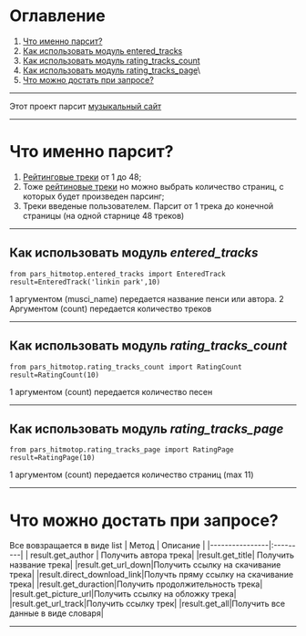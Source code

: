 # Оглавление
1. [Что именно парсит?](https://github.com/PY079/pars_hitmotop/blob/main/README.md#что-именно-парсит)
2. [Как использовать модуль entered_tracks](https://github.com/PY079/pars_hitmotop/blob/main/README.md#как-использовать-модуль-entered_tracks)
3. [Как использовать модуль rating_tracks_count](https://github.com/PY079/pars_hitmotop/blob/main/README.md#как-использовать-модуль-rating_tracks_count)
4. [Как использовать модуль rating_tracks_page](https://github.com/PY079/pars_hitmotop/blob/main/README.md#как-использовать-модуль-rating_tracks_page)\
5. [Что можно достать при запросе?](https://github.com/PY079/pars_hitmotop/blob/main/README.md#что-можно-достать-при-запросе)
____
Этот проект парсит [музыкальный сайт](https://rur.hitmotop.com/)
____
# Что именно парсит?
1. [Рейтинговые треки](https://rur.hitmotop.com/songs/top-rated) от 1 до 48;
2. Тоже [рейтиновые треки](https://rur.hitmotop.com/songs/top-rated) но можно выбрать количество страниц, с которых будет произведен парсинг;
3. Треки введеные пользователем. Парсит от 1 трека до конечной страницы (на одной старнице 48 треков)
____
## Как использовать модуль *entered_tracks*
```
from pars_hitmotop.entered_tracks import EnteredTrack
result=EnteredTrack('linkin park',10)
```
1 аргументом (musci_name) передается название пенси или автора. 2 Аргументом (count) передается количество треков
____
## Как использовать модуль *rating_tracks_count*
```
from pars_hitmotop.rating_tracks_count import RatingCount
result=RatingCount(10)
```
1 аргументом (count) передается количество песен
____
## Как использовать модуль *rating_tracks_page*
```
from pars_hitmotop.rating_tracks_page import RatingPage
result=RatingPage(10)
```
1 аргументом (count) передается количество страниц (max 11)
____
# Что можно достать при запросе?
Все вовзращается в виде list
| Метод | Описание |
|----------------|:---------|
| result.get_author | Получить автора трека|
|result.get_title| Получить название трека|
|result.get_url_down|Получить ссылку на скачивание трека|
|result.direct_download_link|Получть пряму ссылку на скачивание трека|
|result.get_duraction|Получить продолжительность трека|
|result.get_picture_url|Получить ссылку на обложку трека|
|result.get_url_track|Получить ссылку трек|
|result.get_all|Получить все данные в виде словаря|

____
